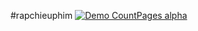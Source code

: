 ﻿#rapchieuphim
[![Demo CountPages alpha](https://www.youtube.com/watch?v=DZfpr1NCwsE&ab_channel=DuyTr%E1%BA%A7n/KzB6Gb.gif)](https://www.youtube.com/watch?v=ek1j272iAmc)
